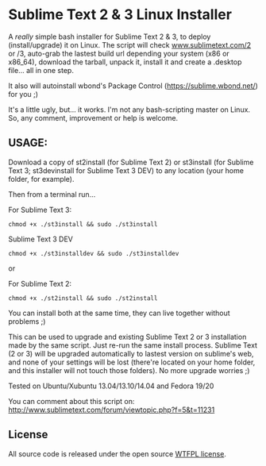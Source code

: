 Sublime Text 2 & 3 Linux Installer
=============================

A *really* simple bash installer for Sublime Text 2 & 3, to deploy (install/upgrade) it on Linux.
The script will check www.sublimetext.com/2 or /3, auto-grab the lastest build url depending your system (x86 or x86_64), download the tarball, unpack it, install it and create a .desktop file... all in one step.

It also will autoinstall wbond's Package Control (https://sublime.wbond.net/) for you ;)

It's a little ugly, but... it works. I'm not any bash-scripting master on Linux.
So, any comment, improvement or help is welcome.

## USAGE:
Download a copy of st2install (for Sublime Text 2) or st3install (for Sublime Text 3; st3devinstall for Sublime Text 3 DEV) to any location (your home folder, for example).

Then from a terminal run...

For Sublime Text 3:
```
chmod +x ./st3install && sudo ./st3install
```

Sublime Text 3 DEV
```
chmod +x ./st3installdev && sudo ./st3installdev
```

or

For Sublime Text 2:
```
chmod +x ./st2install && sudo ./st2install
```


You can install both at the same time, they can live together without problems ;)

This can be used to upgrade and existing Sublime Text 2 or 3 installation made by the same script.
Just re-run the same install process. Sublime Text (2 or 3) will be upgraded automatically to lastest version on sublime's web, and none of your settings will be lost (there're located on your home folder, and this installer will not touch those folders).
No more upgrade worries ;)

Tested on Ubuntu/Xubuntu 13.04/13.10/14.04 and Fedora 19/20

You can comment about this script on: http://www.sublimetext.com/forum/viewtopic.php?f=5&t=11231

## License

All source code is released under the open source [WTFPL license](http://en.wikipedia.org/wiki/WTFPL).

